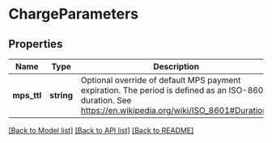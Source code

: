 # ChargeParameters

## Properties
 Name        | Type       | Description                                                                                                                                              | Notes      
-------------|------------|----------------------------------------------------------------------------------------------------------------------------------------------------------|------------
 **mps_ttl** | **string** | Optional override of default MPS payment expiration. The period is defined as an ISO-8601 duration. See https://en.wikipedia.org/wiki/ISO_8601#Durations | [optional] 

[[Back to Model list]](../../README.md#documentation-for-models) [[Back to API list]](../../README.md#documentation-for-api-endpoints) [[Back to README]](../../README.md)

